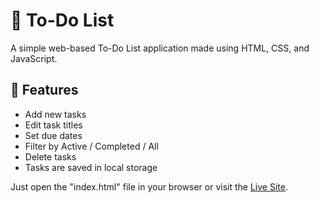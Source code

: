 # 📝 To-Do List

A simple web-based To-Do List application made using HTML, CSS, and JavaScript.

## 🚀 Features
- Add new tasks
- Edit task titles
- Set due dates
- Filter by Active / Completed / All
- Delete tasks
- Tasks are saved in local storage

Just open the "index.html" file in your browser or visit the [Live Site](https://vanshika0312.github.io/to-do-list/).
